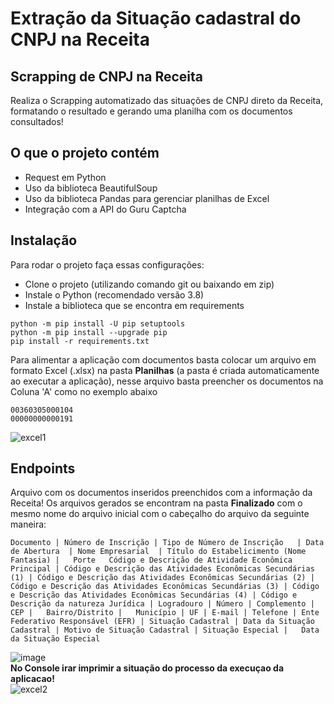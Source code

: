 # Extração da Situação cadastral do CNPJ na Receita

## Scrapping de CNPJ na Receita

Realiza o Scrapping automatizado das situações de CNPJ direto da Receita, formatando o resultado e gerando uma planilha com os documentos consultados!

## O que o projeto contém
- Request em Python
- Uso da biblioteca BeautifulSoup
- Uso da biblioteca Pandas para gerenciar planilhas de Excel
- Integração com a API do Guru Captcha

## Instalação
Para rodar o projeto faça essas configurações:
- Clone o projeto (utilizando comando git ou baixando em zip)
- Instale o Python (recomendado versão 3.8)
- Instale a biblioteca que se encontra em requirements
```
python -m pip install -U pip setuptools
python -m pip install --upgrade pip
pip install -r requirements.txt
```
Para alimentar a aplicação com documentos basta colocar um arquivo em formato Excel (.xlsx) na pasta **Planilhas** (a pasta é criada automaticamente ao executar a aplicação), nesse arquivo basta preencher os documentos na Coluna 'A' como no exemplo abaixo
```
00360305000104
00000000000191
```
![excel1](https://user-images.githubusercontent.com/19514153/164362213-cfa90056-6b11-4164-a9b7-805e549c37b3.png)

## Endpoints
Arquivo com os documentos inseridos preenchidos com a informação da Receita! Os arquivos gerados se encontram na pasta **Finalizado** com o mesmo nome do arquivo inicial com o cabeçalho do arquivo da seguinte maneira:
```
Documento | Número de Inscrição	| Tipo de Número de Inscrição	| Data de Abertura	| Nome Empresarial	| Título do Estabelicimento (Nome Fantasia) |	Porte	Código e Descrição de Atividade Econômica Principal	| Código e Descrição das Atividades Econômicas Secundárias (1) | Código e Descrição das Atividades Econômicas Secundárias (2) |	Código e Descrição das Atividades Econômicas Secundárias (3) | Código e Descrição das Atividades Econômicas Secundárias (4) | Código e Descrição da natureza Jurídica | Logradouro | Número | Complemento | CEP |	Bairro/Distrito |	Município |	UF | E-mail | Telefone | Ente Federativo Responsável (EFR) | Situação Cadastral | Data da Situação Cadastral | Motivo de Situação Cadastral | Situação Especial |	Data da Situação Especial
```
![image](https://user-images.githubusercontent.com/19514153/164363366-b0051788-8251-4d24-835e-8a875bbe18bd.png)
<br>
**No Console irar imprimir a situação do processo da execuçao da aplicacao!**
<br>
![excel2](https://user-images.githubusercontent.com/19514153/164363942-a34b7e0c-bb79-447c-bfcb-06fd23953ce6.png)

